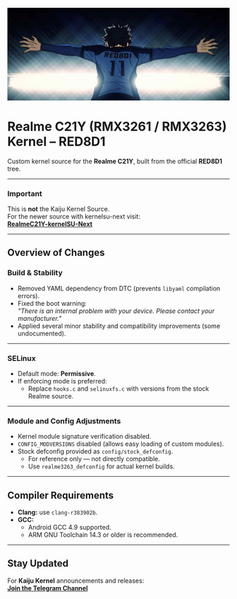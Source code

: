 ![Isagi Celebrating](isagi.png)

# Realme C21Y (RMX3261 / RMX3263) Kernel – **RED8D1**

Custom kernel source for the **Realme C21Y**, built from the official **RED8D1** tree.  

---

### Important  
This is **not** the Kaiju Kernel Source.  
For the newer source with kernelsu-next visit:  
[**RealmeC21Y-kernelSU-Next**](https://github.com/fanu96/RealmeC21Y-kernelSU-Next.git)

---

## Overview of Changes  

### Build & Stability  
- Removed YAML dependency from DTC (prevents `libyaml` compilation errors).  
- Fixed the boot warning:  
  *"There is an internal problem with your device. Please contact your manufacturer."*  
- Applied several minor stability and compatibility improvements (some undocumented).  

---

### SELinux  
- Default mode: **Permissive**.  
- If enforcing mode is preferred:  
  - Replace `hooks.c` and `selinuxfs.c` with versions from the stock Realme source.

---

### Module and Config Adjustments  
- Kernel module signature verification disabled.  
- `CONFIG_MODVERSIONS` disabled (allows easy loading of custom modules).  
- Stock defconfig provided as `config/stock_defconfig`.  
  - For reference only — not directly compatible.  
  - Use `realme3263_defconfig` for actual kernel builds.  

---

## Compiler Requirements  
- **Clang:** use `clang-r383902b`.  
- **GCC:**  
  - Android GCC 4.9 supported.  
  - ARM GNU Toolchain 14.3 or older is recommended.  

---

## Stay Updated  
For **Kaiju Kernel** announcements and releases:  
[**Join the Telegram Channel**](https://t.me/kaijukernel)
